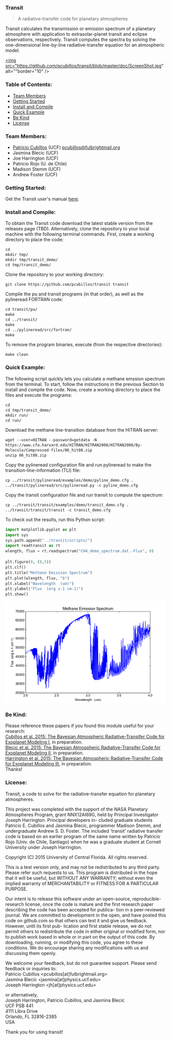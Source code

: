 ### Transit
>A radiative-transfer code for planetary atmospheres  

Transit calculates the transmission or emission spectrum of a planetary atmosphere with application to extrasolar-planet transit and eclipse observations, respectively. Transit computes the spectra by solving the one-dimensional line-by-line radiative-transfer equation for an atmospheric model.  

<a href="https://www.youtube.com/watch?v=-GHBFHyeI14" target="_blank"><img src="https://github.com/pcubillos/transit/blob/master/doc/ScreenShot.jpg" 
alt=""border="10" /></a>

### Table of Contents:
* [Team Members](#team-members)
* [Getting Started](#getting-started)
* [Install and Compile](#install-and-compile)
* [Quick Example](#quick-example)
* [Be Kind](#be-kind)
* [License](#license)

### Team Members:
* [Patricio Cubillos](https://github.com/pcubillos/) (UCF) <pcubillos@fulbrightmail.org>
* Jasmina Blecic (UCF)
* Joe Harrington (UCF)
* Patricio Rojo (U. de Chile)
* Madison Stemm (UCF)
* Andrew Foster (UCF)

### Getting Started:
Get the Transit user's manual [here](doc/transitUM.pdf).

### Install and Compile:
To obtain the Transit code download the latest stable version from the releases page (TBD). Alternatively, clone the repository to your local machine with the following terminal commands.  First, create a working directory to place the code:  
```shell
cd  
mkdir tmp/  
mkdir tmp/transit_demo/  
cd tmp/transit_demo/  
```

Clone the repository to your working directory:  
```shell
git clone https://github.com/pcubillos/transit transit  
```

Compile the pu and transit programs (in that order), as well as the pylineread FORTRAN code:  
```shell
cd transit/pu/  
make  
cd ../transit/  
make  
cd ../pylineread/src/fortran/  
make  
```

To remove the program binaries, execute (from the respective directories):  
```shell
make clean
```

### Quick Example:

The following script quickly lets you calculate a methane emssion
spectrum from the terminal.  To start, follow the instructions in
the previous Section to install and compile the code.  Now,
create a working directory to place the files and execute the
programs:
```shell
cd  
cd tmp/transit_demo/  
mkdir run/  
cd run/  
```

Download the methane line-transition database from the HITRAN server:
```shell
wget --user=HITRAN --password=getdata -N https://www.cfa.harvard.edu/HITRAN/HITRAN2008/HITRAN2008/By-Molecule/Compressed-files/06_hit08.zip  
unzip 06_hit08.zip
```

Copy the pylineread configuration file and run pylineread to make the transition-line-information (TLI) file:
```shell
cp ../transit/pylineread/examples/demo/pyline_demo.cfg .  
../transit/pylineread/src/pylineread.py -c pyline_demo.cfg
```

Copy the transit configuration file and run transit to compute the spectrum:
```shell
cp ../transit/transit/examples/demo/transit_demo.cfg .  
../transit/transit/transit -c transit_demo.cfg
```

To check out the results, run this Python script:
```python
import matplotlib.pyplot as plt
import sys
sys.path.append("../transit/scripts/")
import readtransit as rt
wlength, flux = rt.readspectrum("CH4_demo_spectrum.dat.-Flux", 0)

plt.figure(0, (8,5))
plt.clf()
plt.title("Methane Emission Spectrum")
plt.plot(wlength, flux, "b")
plt.xlabel("Wavelength  (um)")
plt.ylabel("Flux  (erg s-1 cm-1)")
plt.show()
```

<dl >
  <img src="doc/Methane_emission_spectra.png"   width="600">
</dl>


### Be Kind:
Please reference these papers if you found this module useful for your research:  
  [Cubillos et al. 2015: The Bayesian Atmospheric Radiative-Transifer Code for Exoplanet Modeling I](), in preparation.  
  [Blecic et al. 2015: The Bayesian Atmospheric Radiative-Transifer Code for Exoplanet Modeling II](), in preparation.  
  [Harrington et al. 2015: The Bayesian Atmospheric Radiative-Transifer Code for Exoplanet Modeling III](), in preparation.  
Thanks!


### License:

Transit, a code to solve for the radiative-transfer equation for planetary atmospheres.  

This project was completed with the support of the NASA Planetary Atmospheres Program, grant NNX12AI69G, held by Principal Investigator Joseph Harrington. Principal developers in- cluded graduate students Patricio E. Cubillos and Jasmina Blecic, programmer Madison Stemm, and undergraduate Andrew S. D. Foster. The included ’transit’ radiative transfer code is based on an earlier program of the same name written by Patricio Rojo (Univ. de Chile, Santiago) when he was a graduate student at Cornell University under Joseph Harrington.  

Copyright (C) 2015 University of Central Florida. All rights reserved.  

This is a test version only, and may not be redistributed to any third party. Please refer such requests to us. This program is distributed in the hope that it will be useful, but WITHOUT ANY WARRANTY; without even the implied warranty of MERCHANTABILITY or FITNESS FOR A PARTICULAR PURPOSE.  

Our intent is to release this software under an open-source, reproducible-research license, once the code is mature and the first research paper describing the code has been accepted for publica- tion in a peer-reviewed journal. We are committed to development in the open, and have posted this code on github.com so that others can test it and give us feedback. However, until its first pub- lication and first stable release, we do not permit others to redistribute the code in either original or modified form, nor to publish work based in whole or in part on the output of this code. By downloading, running, or modifying this code, you agree to these conditions. We do encourage sharing any modifications with us and discussing them openly.  

We welcome your feedback, but do not guarantee support. Please send feedback or inquiries to:  
Patricio Cubillos <pcubillos[at]fulbrightmail.org>  
Jasmina Blecic <jasmina[at]physics.ucf.edu>  
Joseph Harrington <jh[at]physics.ucf.edu>  

or alternatively,  
Joseph Harrington, Patricio Cubillos, and Jasmina Blecic  
UCF PSB 441  
4111 Libra Drive  
Orlando, FL 32816-2385  
USA  

Thank you for using transit!

